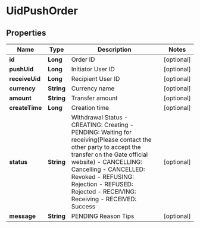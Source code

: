 
# UidPushOrder

## Properties

Name | Type | Description | Notes
------------ | ------------- | ------------- | -------------
**id** | **Long** | Order ID |  [optional]
**pushUid** | **Long** | Initiator User ID |  [optional]
**receiveUid** | **Long** | Recipient User ID |  [optional]
**currency** | **String** | Currency name |  [optional]
**amount** | **String** | Transfer amount |  [optional]
**createTime** | **Long** | Creation time |  [optional]
**status** | **String** | Withdrawal Status  - CREATING: Creating - PENDING: Waiting for receiving(Please contact the other party to accept the transfer on the Gate official website) - CANCELLING: Cancelling - CANCELLED: Revoked - REFUSING: Rejection - REFUSED: Rejected - RECEIVING: Receiving - RECEIVED: Success |  [optional]
**message** | **String** | PENDING Reason Tips |  [optional]

